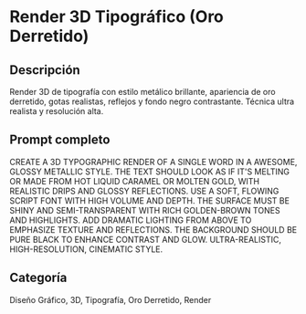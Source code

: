 # Render 3D Tipográfico (Oro Derretido)

## Descripción
Render 3D de tipografía con estilo metálico brillante, apariencia de oro derretido, gotas realistas, reflejos y fondo negro contrastante. Técnica ultra realista y resolución alta.

## Prompt completo
CREATE A 3D TYPOGRAPHIC RENDER OF A SINGLE WORD IN A AWESOME, GLOSSY METALLIC STYLE. THE TEXT SHOULD LOOK AS IF IT'S MELTING OR MADE FROM HOT LIQUID CARAMEL OR MOLTEN GOLD, WITH REALISTIC DRIPS AND GLOSSY REFLECTIONS. USE A SOFT, FLOWING SCRIPT FONT WITH HIGH VOLUME AND DEPTH. THE SURFACE MUST BE SHINY AND SEMI-TRANSPARENT WITH RICH GOLDEN-BROWN TONES AND HIGHLIGHTS. ADD DRAMATIC LIGHTING FROM ABOVE TO EMPHASIZE TEXTURE AND REFLECTIONS. THE BACKGROUND SHOULD BE PURE BLACK TO ENHANCE CONTRAST AND GLOW. ULTRA-REALISTIC, HIGH-RESOLUTION, CINEMATIC STYLE.

## Categoría
Diseño Gráfico, 3D, Tipografía, Oro Derretido, Render
